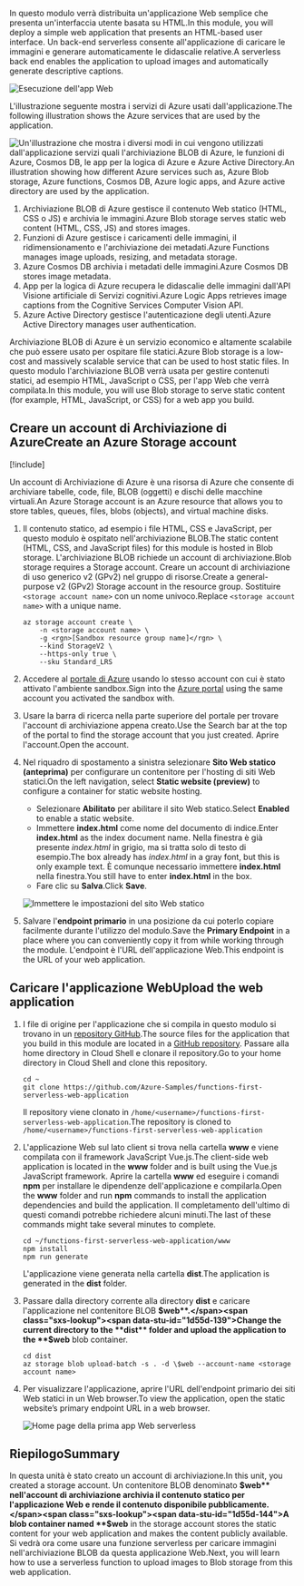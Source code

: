 <span data-ttu-id="1d55d-101">In questo modulo verrà distribuita un'applicazione Web semplice che presenta un'interfaccia utente basata su HTML.</span><span class="sxs-lookup"><span data-stu-id="1d55d-101">In this module, you will deploy a simple web application that presents an HTML-based user interface.</span></span> <span data-ttu-id="1d55d-102">Un back-end serverless consente all'applicazione di caricare le immagini e generare automaticamente le didascalie relative.</span><span class="sxs-lookup"><span data-stu-id="1d55d-102">A serverless back end enables the application to upload images and automatically generate descriptive captions.</span></span>

![Esecuzione dell'app Web](../media/0-app-screenshot-finished.png)

<span data-ttu-id="1d55d-104">L'illustrazione seguente mostra i servizi di Azure usati dall'applicazione.</span><span class="sxs-lookup"><span data-stu-id="1d55d-104">The following illustration shows the Azure services that are used by the application.</span></span>

![<span data-ttu-id="1d55d-105">Un'illustrazione che mostra i diversi modi in cui vengono utilizzati dall'applicazione servizi quali l'archiviazione BLOB di Azure, le funzioni di Azure, Cosmos DB, le app per la logica di Azure e Azure Active Directory.</span><span class="sxs-lookup"><span data-stu-id="1d55d-105">An illustration showing how different Azure services such as, Azure Blob storage, Azure functions, Cosmos DB, Azure logic apps, and Azure active directory are used by the application.</span></span> ](../media/0-architecture.jpg)

1. <span data-ttu-id="1d55d-106">Archiviazione BLOB di Azure gestisce il contenuto Web statico (HTML, CSS o JS) e archivia le immagini.</span><span class="sxs-lookup"><span data-stu-id="1d55d-106">Azure Blob storage serves static web content (HTML, CSS, JS) and stores images.</span></span>
2. <span data-ttu-id="1d55d-107">Funzioni di Azure gestisce i caricamenti delle immagini, il ridimensionamento e l'archiviazione dei metadati.</span><span class="sxs-lookup"><span data-stu-id="1d55d-107">Azure Functions manages image uploads, resizing, and metadata storage.</span></span>
3. <span data-ttu-id="1d55d-108">Azure Cosmos DB archivia i metadati delle immagini.</span><span class="sxs-lookup"><span data-stu-id="1d55d-108">Azure Cosmos DB stores image metadata.</span></span>
4. <span data-ttu-id="1d55d-109">App per la logica di Azure recupera le didascalie delle immagini dall'API Visione artificiale di Servizi cognitivi.</span><span class="sxs-lookup"><span data-stu-id="1d55d-109">Azure Logic Apps retrieves image captions from the Cognitive Services Computer Vision API.</span></span>
5. <span data-ttu-id="1d55d-110">Azure Active Directory gestisce l'autenticazione degli utenti.</span><span class="sxs-lookup"><span data-stu-id="1d55d-110">Azure Active Directory manages user authentication.</span></span>

<span data-ttu-id="1d55d-111">Archiviazione BLOB di Azure è un servizio economico e altamente scalabile che può essere usato per ospitare file statici.</span><span class="sxs-lookup"><span data-stu-id="1d55d-111">Azure Blob storage is a low-cost and massively scalable service that can be used to host static files.</span></span> <span data-ttu-id="1d55d-112">In questo modulo l'archiviazione BLOB verrà usata per gestire contenuti statici, ad esempio HTML, JavaScript o CSS, per l'app Web che verrà compilata.</span><span class="sxs-lookup"><span data-stu-id="1d55d-112">In this module, you will use Blob storage to serve static content (for example, HTML, JavaScript, or CSS) for a web app you build.</span></span>

## <a name="create-an-azure-storage-account"></a><span data-ttu-id="1d55d-113">Creare un account di Archiviazione di Azure</span><span class="sxs-lookup"><span data-stu-id="1d55d-113">Create an Azure Storage account</span></span>

[!include[](../../../includes/azure-sandbox-activate.md)]

<span data-ttu-id="1d55d-114">Un account di Archiviazione di Azure è una risorsa di Azure che consente di archiviare tabelle, code, file, BLOB (oggetti) e dischi delle macchine virtuali.</span><span class="sxs-lookup"><span data-stu-id="1d55d-114">An Azure Storage account is an Azure resource that allows you to store tables, queues, files, blobs (objects), and virtual machine disks.</span></span>

1. <span data-ttu-id="1d55d-115">Il contenuto statico, ad esempio i file HTML, CSS e JavaScript, per questo modulo è ospitato nell'archiviazione BLOB.</span><span class="sxs-lookup"><span data-stu-id="1d55d-115">The static content (HTML, CSS, and JavaScript files) for this module is hosted in Blob storage.</span></span> <span data-ttu-id="1d55d-116">L'archiviazione BLOB richiede un account di archiviazione.</span><span class="sxs-lookup"><span data-stu-id="1d55d-116">Blob storage requires a Storage account.</span></span> <span data-ttu-id="1d55d-117">Creare un account di archiviazione di uso generico v2 (GPv2) nel gruppo di risorse.</span><span class="sxs-lookup"><span data-stu-id="1d55d-117">Create a general-purpose v2 (GPv2) Storage account in the resource group.</span></span> <span data-ttu-id="1d55d-118">Sostituire `<storage account name>` con un nome univoco.</span><span class="sxs-lookup"><span data-stu-id="1d55d-118">Replace `<storage account name>` with a unique name.</span></span>

    ```azurecli
    az storage account create \
        -n <storage account name> \
        -g <rgn>[Sandbox resource group name]</rgn> \
        --kind StorageV2 \
        --https-only true \
        --sku Standard_LRS
    ```
    
1. <span data-ttu-id="1d55d-119">Accedere al [portale di Azure](https://portal.azure.com/triplecrownlabs.onmicrosoft.com?azure-portal=true) usando lo stesso account con cui è stato attivato l'ambiente sandbox.</span><span class="sxs-lookup"><span data-stu-id="1d55d-119">Sign into the [Azure portal](https://portal.azure.com/triplecrownlabs.onmicrosoft.com?azure-portal=true) using the same account you activated the sandbox with.</span></span>

1. <span data-ttu-id="1d55d-120">Usare la barra di ricerca nella parte superiore del portale per trovare l'account di archiviazione appena creato.</span><span class="sxs-lookup"><span data-stu-id="1d55d-120">Use the Search bar at the top of the portal to find the storage account that you just created.</span></span> <span data-ttu-id="1d55d-121">Aprire l'account.</span><span class="sxs-lookup"><span data-stu-id="1d55d-121">Open the account.</span></span>

1. <span data-ttu-id="1d55d-122">Nel riquadro di spostamento a sinistra selezionare **Sito Web statico (anteprima)** per configurare un contenitore per l'hosting di siti Web statici.</span><span class="sxs-lookup"><span data-stu-id="1d55d-122">On the left navigation, select **Static website (preview)** to configure a container for static website hosting.</span></span>
    - <span data-ttu-id="1d55d-123">Selezionare **Abilitato** per abilitare il sito Web statico.</span><span class="sxs-lookup"><span data-stu-id="1d55d-123">Select **Enabled** to enable a static website.</span></span>
    - <span data-ttu-id="1d55d-124">Immettere **index.html** come nome del documento di indice.</span><span class="sxs-lookup"><span data-stu-id="1d55d-124">Enter **index.html** as the index document name.</span></span> <span data-ttu-id="1d55d-125">Nella finestra è già presente *index.html* in grigio, ma si tratta solo di testo di esempio.</span><span class="sxs-lookup"><span data-stu-id="1d55d-125">The box already has *index.html* in a gray font, but this is only example text.</span></span> <span data-ttu-id="1d55d-126">È comunque necessario immettere **index.html** nella finestra.</span><span class="sxs-lookup"><span data-stu-id="1d55d-126">You still have to enter **index.html** in the box.</span></span>
    - <span data-ttu-id="1d55d-127">Fare clic su **Salva**.</span><span class="sxs-lookup"><span data-stu-id="1d55d-127">Click **Save**.</span></span>
    
    ![Immettere le impostazioni del sito Web statico](../media/1-storage-static-website.png)

1. <span data-ttu-id="1d55d-129">Salvare l'**endpoint primario** in una posizione da cui poterlo copiare facilmente durante l'utilizzo del modulo.</span><span class="sxs-lookup"><span data-stu-id="1d55d-129">Save the **Primary Endpoint** in a place where you can conveniently copy it from while working through the module.</span></span> <span data-ttu-id="1d55d-130">L'endpoint è l'URL dell'applicazione Web.</span><span class="sxs-lookup"><span data-stu-id="1d55d-130">This endpoint is the URL of your web application.</span></span>

## <a name="upload-the-web-application"></a><span data-ttu-id="1d55d-131">Caricare l'applicazione Web</span><span class="sxs-lookup"><span data-stu-id="1d55d-131">Upload the web application</span></span>

1. <span data-ttu-id="1d55d-132">I file di origine per l'applicazione che si compila in questo modulo si trovano in un [repository GitHub](https://github.com/Azure-Samples/functions-first-serverless-web-application).</span><span class="sxs-lookup"><span data-stu-id="1d55d-132">The source files for the application that you build in this module are located in a [GitHub repository](https://github.com/Azure-Samples/functions-first-serverless-web-application).</span></span> <span data-ttu-id="1d55d-133">Passare alla home directory in Cloud Shell e clonare il repository.</span><span class="sxs-lookup"><span data-stu-id="1d55d-133">Go to your home directory in Cloud Shell and clone this repository.</span></span>

    ```azurecli
    cd ~
    git clone https://github.com/Azure-Samples/functions-first-serverless-web-application
    ```

    <span data-ttu-id="1d55d-134">Il repository viene clonato in `/home/<username>/functions-first-serverless-web-application`.</span><span class="sxs-lookup"><span data-stu-id="1d55d-134">The repository is cloned to `/home/<username>/functions-first-serverless-web-application`</span></span>

1. <span data-ttu-id="1d55d-135">L'applicazione Web sul lato client si trova nella cartella **www** e viene compilata con il framework JavaScript Vue.js.</span><span class="sxs-lookup"><span data-stu-id="1d55d-135">The client-side web application is located in the **www** folder and is built using the Vue.js JavaScript framework.</span></span> <span data-ttu-id="1d55d-136">Aprire la cartella **www** ed eseguire i comandi **npm** per installare le dipendenze dell'applicazione e compilarla.</span><span class="sxs-lookup"><span data-stu-id="1d55d-136">Open the **www** folder and run **npm** commands to install the application dependencies and build the application.</span></span> <span data-ttu-id="1d55d-137">Il completamento dell'ultimo di questi comandi potrebbe richiedere alcuni minuti.</span><span class="sxs-lookup"><span data-stu-id="1d55d-137">The last of these commands might take several minutes to complete.</span></span>

    ```azurecli
    cd ~/functions-first-serverless-web-application/www
    npm install
    npm run generate
    ```

    <span data-ttu-id="1d55d-138">L'applicazione viene generata nella cartella **dist**.</span><span class="sxs-lookup"><span data-stu-id="1d55d-138">The application is generated in the **dist** folder.</span></span>

1. <span data-ttu-id="1d55d-139">Passare dalla directory corrente alla directory **dist** e caricare l'applicazione nel contenitore BLOB **$web**.</span><span class="sxs-lookup"><span data-stu-id="1d55d-139">Change the current directory to the **dist** folder and upload the application to the **$web** blob container.</span></span>

    ```azurecli
    cd dist
    az storage blob upload-batch -s . -d \$web --account-name <storage account name>
    ```

1. <span data-ttu-id="1d55d-140">Per visualizzare l'applicazione, aprire l'URL dell'endpoint primario dei siti Web statici in un Web browser.</span><span class="sxs-lookup"><span data-stu-id="1d55d-140">To view the application, open the static website’s primary endpoint URL in a web browser.</span></span>

    ![Home page della prima app Web serverless](../media/1-app-screenshot-new.png)


## <a name="summary"></a><span data-ttu-id="1d55d-142">Riepilogo</span><span class="sxs-lookup"><span data-stu-id="1d55d-142">Summary</span></span>

<span data-ttu-id="1d55d-143">In questa unità è stato creato un account di archiviazione.</span><span class="sxs-lookup"><span data-stu-id="1d55d-143">In this unit, you created a storage account.</span></span> <span data-ttu-id="1d55d-144">Un contenitore BLOB denominato **$web** nell'account di archiviazione archivia il contenuto statico per l'applicazione Web e rende il contenuto disponibile pubblicamente.</span><span class="sxs-lookup"><span data-stu-id="1d55d-144">A blob container named **$web** in the storage account stores the static content for your web application and makes the content publicly available.</span></span> <span data-ttu-id="1d55d-145">Si vedrà ora come usare una funzione serverless per caricare immagini nell'archiviazione BLOB da questa applicazione Web.</span><span class="sxs-lookup"><span data-stu-id="1d55d-145">Next, you will learn how to use a serverless function to upload images to Blob storage from this web application.</span></span>